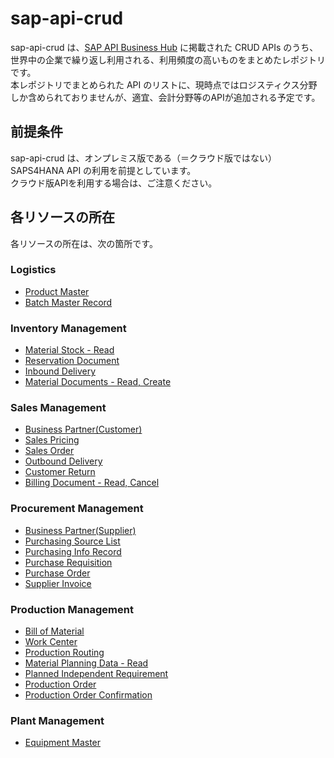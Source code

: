 # sap-api-crud
sap-api-crud は、[SAP API Business Hub](https://api.sap.com/) に掲載された CRUD APIs のうち、世界中の企業で繰り返し利用される、利用頻度の高いものをまとめたレポジトリです。  
本レポジトリでまとめられた API のリストに、現時点ではロジスティクス分野しか含められておりませんが、適宜、会計分野等のAPIが追加される予定です。  

## 前提条件  
sap-api-crud は、オンプレミス版である（＝クラウド版ではない）SAPS4HANA API の利用を前提としています。  
クラウド版APIを利用する場合は、ご注意ください。  

## 各リソースの所在  
各リソースの所在は、次の箇所です。  

### Logistics  

* [Product Master](https://api.sap.com/api/OP_API_PRODUCT_SRV_0001/overview)  
* [Batch Master Record](https://api.sap.com/api/OP_API_BATCH_SRV_0001/overview)  

### Inventory Management  

* [Material Stock - Read](https://api.sap.com/api/OP_API_MATERIAL_STOCK_SRV/overview)    
* [Reservation Document](https://api.sap.com/api/OP_API_RESERVATION_DOCUMENT_SRV_0001/overview)  
* [Inbound Delivery](https://api.sap.com/api/OP_API_INBOUND_DELIVERY_SRV_0002/overview)  
* [Material Documents - Read, Create](https://api.sap.com/api/OP_API_MATERIAL_DOCUMENT_SRV/overview)  

### Sales Management

* [Business Partner(Customer)](https://api.sap.com/api/OP_API_BUSINESS_PARTNER_SRV/overview) 
* [Sales Pricing](https://api.sap.com/api/OP_API_SLSPRCGCONDITIONRECORD_SRV_0001/overview)
* [Sales Order](https://api.sap.com/api/OP_API_SALES_ORDER_SRV_0001/overview)  
* [Outbound Delivery](https://api.sap.com/api/OP_API_OUTBOUND_DELIVERY_SRV_0002/overview)  
* [Customer Return](https://api.sap.com/api/OP_API_CUSTOMER_RETURN_SRV_0001/overview)
* [Billing Document - Read, Cancel](https://api.sap.com/api/OP_API_BILLING_DOCUMENT_SRV_0001/overview)  

### Procurement Management  

* [Business Partner(Supplier)](https://api.sap.com/api/OP_API_BUSINESS_PARTNER_SRV/overview)  
* [Purchasing Source List](https://api.sap.com/api/OP_API_PURCHASING_SOURCE_SRV_0001/overview)  
* [Purchasing Info Record](https://api.sap.com/api/OP_API_INFORECORD_PROCESS_SRV_0001/overview)     
* [Purchase Requisition](https://api.sap.com/api/OP_API_PURCHASEREQ_PROCESS_SRV_0001/overview)  
* [Purchase Order](https://api.sap.com/api/OP_API_PURCHASEORDER_PROCESS_SRV_0001/overview)  
* [Supplier Invoice](https://api.sap.com/api/OP_API_SUPPLIERINVOICE_PROCESS_SRV/overview)  

### Production Management  

* [Bill of Material](https://api.sap.com/api/OP_API_BILL_OF_MATERIAL_SRV_0002/overview)  
* [Work Center](https://api.sap.com/api/OP_WORKCENTER_0001/overview)  
* [Production Routing](https://api.sap.com/api/OP_API_PRODUCTION_ROUTING_0001/overview)  
* [Material Planning Data - Read](https://api.sap.com/api/OP_API_MRP_MATERIALS_SRV_01_0001/overview)  
* [Planned Independent Requirement](https://api.sap.com/api/OP_API_PLND_INDEP_RQMT_SRV_0001/overview)  
* [Production Order](https://api.sap.com/api/OP_API_PRODUCTION_ORDER_2_SRV_0001/overview)  
* [Production Order Confirmation](https://api.sap.com/api/OP_API_PROD_ORDER_CONFIRMATIO_2_SRV_0001/overview)

### Plant Management  

* [Equipment Master](https://api.sap.com/api/OP_API_EQUIPMENT/overview)  